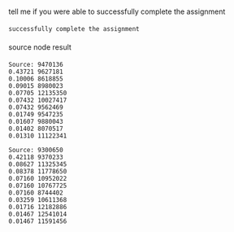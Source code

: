 ####
tell me if you were able to successfully complete the assignment
####
```
successfully complete the assignment
```

####
source node result
####
```
Source: 9470136
0.43721 9627181
0.10006 8618855
0.09015 8980023
0.07705 12135350
0.07432 10027417
0.07432 9562469
0.01749 9547235
0.01607 9880043
0.01402 8070517
0.01310 11122341

Source: 9300650
0.42118 9370233
0.08627 11325345
0.08378 11778650
0.07160 10952022
0.07160 10767725
0.07160 8744402
0.03259 10611368
0.01716 12182886
0.01467 12541014
0.01467 11591456
```
